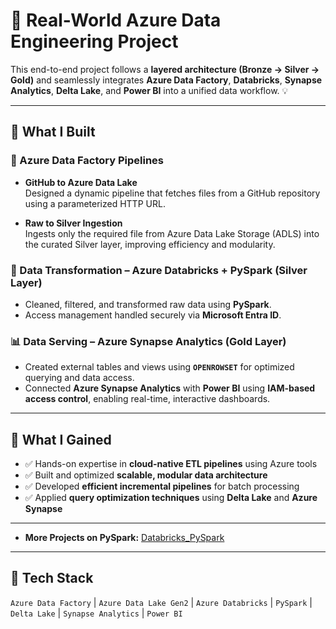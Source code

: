 # 🚀 Real-World Azure Data Engineering Project

This end-to-end project follows a **layered architecture (Bronze → Silver → Gold)** and seamlessly integrates **Azure Data Factory**, **Databricks**, **Synapse Analytics**, **Delta Lake**, and **Power BI** into a unified data workflow. 💡

---

## 🔧 What I Built

### 📌 Azure Data Factory Pipelines

- **GitHub to Azure Data Lake**  
  Designed a dynamic pipeline that fetches files from a GitHub repository using a parameterized HTTP URL.

- **Raw to Silver Ingestion**  
  Ingests only the required file from Azure Data Lake Storage (ADLS) into the curated Silver layer, improving efficiency and modularity.

### 🔄 Data Transformation – Azure Databricks + PySpark (Silver Layer)

- Cleaned, filtered, and transformed raw data using **PySpark**.  
- Access management handled securely via **Microsoft Entra ID**.

### 📊 Data Serving – Azure Synapse Analytics (Gold Layer)

- Created external tables and views using **`OPENROWSET`** for optimized querying and data access.  
- Connected **Azure Synapse Analytics** with **Power BI** using **IAM-based access control**, enabling real-time, interactive dashboards.

---

## 🌟 What I Gained

- ✅ Hands-on expertise in **cloud-native ETL pipelines** using Azure tools  
- ✅ Built and optimized **scalable, modular data architecture**  
- ✅ Developed **efficient incremental pipelines** for batch processing  
- ✅ Applied **query optimization techniques** using **Delta Lake** and **Azure Synapse**

---


- **More Projects on PySpark:** [Databricks_PySpark](https://github.com/sauhar/Databricks_PySpark)

---

## 🧰 Tech Stack

`Azure Data Factory` | `Azure Data Lake Gen2` | `Azure Databricks` | `PySpark` | `Delta Lake` | `Synapse Analytics` | `Power BI`
